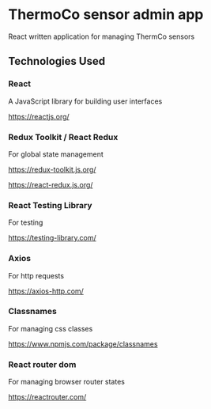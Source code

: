 # ThermoCo sensor admin app
React written application for managing ThermCo sensors

## Technologies Used

### React 

A JavaScript library for building user interfaces

https://reactjs.org/

### Redux Toolkit / React Redux

For global state management

https://redux-toolkit.js.org/

https://react-redux.js.org/

### React Testing Library

For testing

https://testing-library.com/

### Axios

For http requests

https://axios-http.com/

### Classnames

For managing css classes

https://www.npmjs.com/package/classnames

### React router dom

For managing browser router states

https://reactrouter.com/

